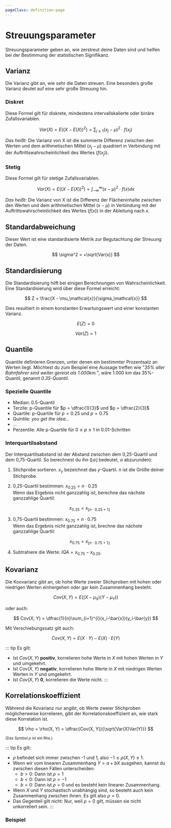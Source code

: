 ```yaml
---
pageClass: definition-page
---
```


# Streuungsparameter

Streuungsparameter geben an, wie zerstreut deine Daten sind und helfen bei der Bestimmung der statistischen Signifikanz.

## Varianz

Die Varianz gibt an, wie sehr die Daten streuen. Eine besonders große Varianz deutet auf eine sehr große Streuung hin.

### Diskret

Diese Formel gilt für diskrete, mindestens intervallskalierte oder binäre Zufallsvariablen.

$$
    Var(X) = E((X - E(X))^2) = \sum_{j \geq 1} (x_j - \mu)^2 \cdot f(x_j)
$$

*Das heißt:* Die Varianz von X ist die summierte Differenz zwischen den Werten und dem arithmetischen Mittel ($x_j - \mu$) quadriert in Verbindung mit der Auftrittswahrscheinlichkeit des Wertes ($f(x_j)$).

### Stetig

Diese Formel gilt für stetige Zufallsvariablen.

$$
    Var(X) = E((X - E(X))^2) = \int_{-\infty}^{\infty} (x - \mu)^2 \cdot f(x) dx
$$

*Das heißt:* Die Varianz von X ist die Differenz der Flächeninhalte zwischen den Werten und dem arithmetischen Mittel ($x - \mu$) in Verbindung mit der Auftrittswahrscheinlichkeit des Wertes ($f(x)$) in der Ableitung nach $x$.

## Standardabweichung

Dieser Wert ist eine standardisierte Metrik zur Begutachtung der Streuung der Daten.

$$
    \sigma^2 = +\sqrt{Var(x)}
$$

## Standardisierung

Die Standardisierung hilft bei einigen Berechnungen von Wahrscheinlichkeit. Eine Standardisierung wird über diese Formel erreicht:

$$
    Z = \frac{X - \mu_\mathcal{x}}{\sigma_\mathcal{x}}
$$

Dies resultiert in einem konstanten Erwartungswert und einer konstanten Varianz.

$$
    E(Z) = 0
$$

$$
    Var(Z) = 1
$$

## Quantile

Quantile definieren Grenzen, unter denen ein bestimmter Prozentsatz an Werten liegt. Möchtest du zum Beispiel eine Aussage treffen wie "*35% aller Bahnfahrer sind weiter gereist als 1.000km.*", wäre 1.000 km das 35%-Quantil, genannt *0.35-Quantil*.

### Spezielle Quantile

* Median: 0.5-Quantil
* Terzile: p-Quantile für $p = \dfrac{1}{3}$ und $p = \dfrac{2}{3}$
* Quartile: p-Quartile für $p = 0.25$ und $p = 0.75$
* Quintile: *you get the idea…*
* …
* Perzentile: Alle p-Quartile für $0 \leq p \leq 1$ in $0.01$-Schritten

### Interquartilsabstand

Der Interquartilsabstand ist der Abstand zwischen dem 0,25-Quartil und dem 0,75-Quartil. So berechnest du ihn ($\lfloor a \rfloor$ bedeutet, $a$ abzurunden):

1. Stichprobe sortieren. $x_{y}$ bezeichnet das $y$-Quartil. $n$ ist die Größe deiner Stichprobe.

2. 0,25-Quartil bestimmen: $x_{0.25} = n \cdot 0.25$<br />
   Wenn das Ergebnis nicht ganzzahlig ist, berechne das nächste ganzzahlige Quartil:

    $$
        x_{0.25} = x_{\lfloor n \cdot 0.25 + 1 \rfloor}
    $$

3. 0,75-Quartil bestimmen: $x_{0.75} = n \cdot 0.75$<br />
    Wenn das Ergebnis nicht ganzzahlig ist, brechne das nächste ganzzahlige Quartil:

    $$
         x_{0.75} = x_{\lfloor n \cdot 0.75 + 1 \rfloor}
    $$

4. Subtrahiere die Werte: $IQA = x_{0.75} - x_{0.25}$.


## Kovarianz

Die Koovarianz gibt an, ob hohe Werte zweier Stichproben mit hohen oder niedrigen Werten einhergehen oder gar kein Zusammenhang besteht.

$$
    Cov(X, Y) = E((X - \mu_X)(Y-\mu_Y))
$$

oder auch:

$$
    Cov(X, Y) = \dfrac{1}{n}\sum_{i=1}^{i}(x_i-\bar{x})(y_i-\bar{y})
$$

Mit Verschiebungssatz gilt auch:

$$
    Cov(X, Y) = E(X \cdot Y) - E(X) \cdot E(Y)
$$

::: tip Es gilt:
* Ist $Cov(X, Y)$ <b> positiv</b>, korrelieren hohe Werte in $X$ mit hohen Werten in $Y$ und umgekehrt.
* Ist $Cov(X, Y)$ <b> negativ</b>, korrelieren hohe Werte in $X$ mit niedrigen Werten Werten in $Y$ und umgekehrt.
* Ist $Cov(X, Y)$ <b> 0</b>, korrelieren die Werte nicht.
:::

## Korrelationskoeffizient

Während die Kovarianz nur angibt, ob Werte zweier Stichproben möglicherweise korrelieren, gibt der Korrelationskoeffizient an, wie stark diese Korrelation ist.

$$
    \rho = \rho(X, Y) = \dfrac{Cov(X, Y)}{\sqrt{Var(X)Var(Y)}}
$$

<small>(Das Symbol $\rho$ ist ein Rho.)</small>

::: tip Es gilt:
* $\rho$ befindet sich immer zwischen -1 und 1, also $-1 \leq \rho(X,Y) \leq 1$.
* Wenn wir vom linearen Zusammenhang $Y = a + bX$ ausgehen, kannst du zwischen diesen Fällen unterscheiden:
    - $b > 0$: Dann ist $\rho = 1$
    - $b < 0$: Dann ist $\rho = -1$
    - $b = 0$: Dann ist $\rho = 0$ und es besteht kein linearer Zusammenhang.
* Wenn $X$ und $Y$ stochastisch unabhängig sind, so besteht auch kein Zusammenhang zwischen ihnen. Es gilt also $\rho = 0$.
* Das Gegenteil gilt nicht: Nur, weil $\rho = 0$ gilt, müssen sie nicht unkorreliert sein.
:::

### Beispiel

<example-covariance />